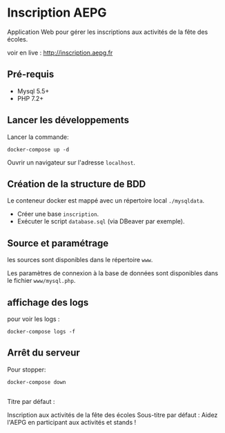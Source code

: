 
# Inscription AEPG
Application Web pour gérer les inscriptions aux activités de la fête des écoles.

voir en live : http://inscription.aepg.fr


## Pré-requis

* Mysql 5.5+
* PHP 7.2+

## Lancer les développements

Lancer la commande:

```
docker-compose up -d
```

Ouvrir un navigateur sur l'adresse `localhost`.

## Création de la structure de BDD

Le conteneur docker est mappé avec un répertoire local `./mysqldata`.

* Créer une base `inscription`.
* Exécuter le script `database.sql` (via DBeaver par exemple).

## Source et paramétrage
les sources sont disponibles dans le répertoire `www`.

Les paramètres de connexion à la base de données sont disponibles dans le fichier `www/mysql.php`.

## affichage des logs

pour voir les logs :
```
docker-compose logs -f
```

## Arrêt du serveur

Pour stopper:
```
docker-compose down
```



## 
Titre par défaut : 

Inscription aux activités de la fête des écoles
Sous-titre par défaut : 
Aidez l'AEPG en participant aux activités et stands !
